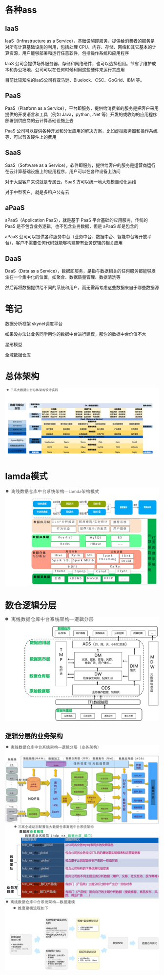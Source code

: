 # 各种ass
## IaaS
IaaS（Infrastructure as a Service），基础设施即服务，提供给消费者的服务是对所有计算基础设施的利用，包括处理 CPU、内存、存储、网络和其它基本的计算资源，用户能够部署和运行任意软件，包括操作系统和应用程序

IaaS 公司会提供场外服务器，存储和网络硬件，也可以选择租用。节省了维护成本和办公场地，公司可以在任何时候利用这些硬件来运行其应用

目前比较知名的IaaS公司有亚马逊、Bluelock、CSC、GoGrid、IBM 等。

## PaaS
PaaS（Platform as a Service），平台即服务，提供给消费者的服务是把客户采用提供的开发语言和工具（例如 Java，python, .Net 等）开发的或收购的应用程序部署到供应商的云计算基础设施上去

PaaS 公司可以提供各种开发和分发应用的解决方案，比如虚拟服务器和操作系统等，可以节省硬件上的费用

## SaaS
SaaS（Software as a Service），软件即服务，提供给客户的服务是运营商运行在云计算基础设施上的应用程序，用户可以在各种设备上访问

对于大型客户来说就是专属云，SaaS 方可以统一地大规模自动化运维

对于中型客户，就是多租户公有云

## aPaaS
aPaaS（Application PaaS），就是基于 PaaS 平台基础的应用服务，传统的 PaaS 是不包含业务逻辑，也不包含业务数据，但是 aPaaS 却是包含的

aPaaS 公司可以提供各种服务中台（业务中台、数据中台、智能中台等开放平台），客户不需要任何代码就能够构建带有业务逻辑的相关应用

## DaaS
DaaS（Data as a Service），数据即服务，是指与数据相关的任何服务都能够发生在一个集中化的位置，如聚合、数据质量管理、数据清洗等

然后再将数据提供给不同的系统和用户，而无需再考虑这些数据来自于哪些数据源



# 笔记
数据分析框架
skynet调度平台

如果没办法让业务同学用你的数据中台进行建模，那你的数据中台价值不大

星形模型

全域数据仓库
# 总体架构
![-w1220](media/16348928130438.jpg)


# lamda模式
![-w875](media/16348969767218.jpg)

# 数仓逻辑分层
![-w797](media/16348969911942.jpg)

## 逻辑分层的业务架构
![-w986](media/16348970027358.jpg)
![-w1255](media/16348970239344.jpg)
![-w1022](media/16348970494098.jpg)
